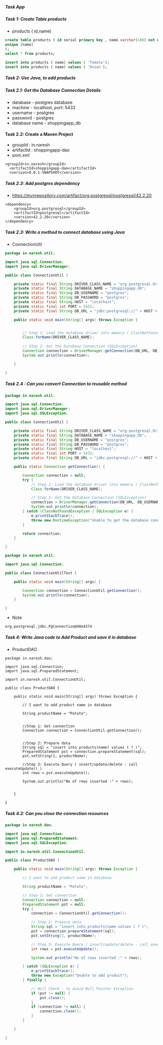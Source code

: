 ##### Task App 

##### Task 1: Create Table products
* products ( id,name)

```sql
create table products ( id serial primary key , name varchar(100) not null,
unique (name)
);
select * from products;

insert into products ( name) values ( 'Tomoto');
insert into products ( name) values ( 'Onion');
```

##### Task 2: Use Java, to add products

##### Task 2.1: Get the Database Connection Details
* database - postgres database
* machine - localhost, port: 5432
* username - postgres
* password - postgres
* database name - shoppingapp_db

#### Task 2.2:  Create a Maven Project 

* groupId : in.naresh
* artifactId : shoppingapp-dao
* pom.xml
```
<groupId>in.naresh</groupId>
  <artifactId>shoppingapp-dao</artifactId>
  <version>0.0.1-SNAPSHOT</version>
```

##### Task 2.3: Add postgres dependency
* https://mvnrepository.com/artifact/org.postgresql/postgresql/42.2.20

```
<dependency>
    <groupId>org.postgresql</groupId>
    <artifactId>postgresql</artifactId>
    <version>42.2.20</version>
</dependency>
```

##### Task 2.3: Write a method to connect database using Java
* ConnectionUtil

```java
package in.naresh.util;

import java.sql.Connection;
import java.sql.DriverManager;

public class ConnectionUtil {

	private static final String DRIVER_CLASS_NAME = "org.postgresql.Driver";
	private static final String DATABASE_NAME = "shoppingapp_db";
	private static final String DB_USERNAME = "postgres";
	private static final String DB_PASSWORD = "postgres";
	private static final String HOST = "localhost";
	private static final int PORT = 5432;
	private static final String DB_URL = "jdbc:postgresql://" + HOST + ":" + PORT + "/" + DATABASE_NAME; // jdbc:postgres://localhost:5432/shoppingapp_db

	public static void main(String[] args) throws Exception {


		// Step 1: Load the database driver into memory ( ClassNotFoundException )
		Class.forName(DRIVER_CLASS_NAME); 
		
		// Step 2: Get the Database Connection (SQLException)
		Connection connection = DriverManager.getConnection(DB_URL, DB_USERNAME, DB_PASSWORD);
		System.out.println(connection);

	}

}


```

##### Task 2.4 : Can you convert Connection to reusable method
```java
package in.naresh.util;

import java.sql.Connection;
import java.sql.DriverManager;
import java.sql.SQLException;

public class ConnectionUtil {

	private static final String DRIVER_CLASS_NAME = "org.postgresql.Driver";
	private static final String DATABASE_NAME = "shoppingapp_db";
	private static final String DB_USERNAME = "postgres";
	private static final String DB_PASSWORD = "postgres";
	private static final String HOST = "localhost";
	private static final int PORT = 5432;
	private static final String DB_URL = "jdbc:postgresql://" + HOST + ":" + PORT + "/" + DATABASE_NAME; // jdbc:postgres://localhost:5432/shoppingapp_db

	public static Connection getConnection() {

		Connection connection = null;
		try {
			// Step 1: Load the database driver into memory ( ClassNotFoundException )
			Class.forName(DRIVER_CLASS_NAME);

			// Step 2: Get the Database Connection (SQLException)
			connection = DriverManager.getConnection(DB_URL, DB_USERNAME, DB_PASSWORD);
			System.out.println(connection);
		} catch (ClassNotFoundException | SQLException e) {
			e.printStackTrace();
			throw new RuntimeException("Unable to get the database connection");
		}

		return connection;
	}

}

```

```java
package in.naresh.util;

import java.sql.Connection;

public class ConnectionUtilTest {

	public static void main(String[] args) {

		Connection connection = ConnectionUtil.getConnection();
		System.out.println(connection);
	}

}
```

* Note
```
org.postgresql.jdbc.PgConnection@48e4374
```


##### Task 4: Write Java code to Add Product and save it in database
* ProductDAO
```
package in.naresh.dao;

import java.sql.Connection;
import java.sql.PreparedStatement;

import in.naresh.util.ConnectionUtil;

public class ProductDAO {

	public static void main(String[] args) throws Exception {

		// I want to add product name in database
		
		String productName = "Potato";
		
		
		//Step 1: Get connection
		Connection connection = ConnectionUtil.getConnection();
		
		
		//Step 2: Prepare data
		String sql = "insert into products(name) values ( ? )";
		PreparedStatement pst = connection.prepareStatement(sql);
		pst.setString(1, productName);
		
		//Step 3: Execute Query ( insert/update/delete - call executeUpdate() )
		int rows = pst.executeUpdate(); 
		
		System.out.println("No of rows inserted :" + rows);
		
		
	}

}

```

##### Task 4.2: Can you close the connection resources

```java
package in.naresh.dao;

import java.sql.Connection;
import java.sql.PreparedStatement;
import java.sql.SQLException;

import in.naresh.util.ConnectionUtil;

public class ProductDAO {

	public static void main(String[] args) throws Exception {

		// I want to add product name in database

		String productName = "Potato";

		// Step 1: Get connection
		Connection connection = null;
		PreparedStatement pst = null;
		try {
			connection = ConnectionUtil.getConnection();

			// Step 2: Prepare data
			String sql = "insert into products(name values ( ? )";
			pst = connection.prepareStatement(sql);
			pst.setString(1, productName);

			// Step 3: Execute Query ( insert/update/delete - call executeUpdate() )
			int rows = pst.executeUpdate();

			System.out.println("No of rows inserted :" + rows);

		} catch (SQLException e) {
			e.printStackTrace();
			throw new Exception("Unable to add product");
		} finally {

			// Null Check - to avoid Null Pointer Exception
			if (pst != null) {
				pst.close();
			}
			if (connection != null) {
				connection.close();
			}
		}

	}

}
```


```
